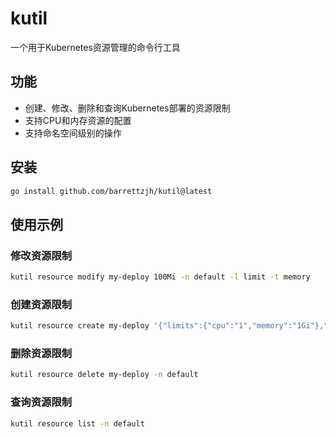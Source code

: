 # kutil

一个用于Kubernetes资源管理的命令行工具

## 功能

- 创建、修改、删除和查询Kubernetes部署的资源限制
- 支持CPU和内存资源的配置
- 支持命名空间级别的操作

## 安装

```bash
go install github.com/barrettzjh/kutil@latest
```

## 使用示例

### 修改资源限制
```bash
kutil resource modify my-deploy 100Mi -n default -l limit -t memory
```

### 创建资源限制
```bash
kutil resource create my-deploy '{"limits":{"cpu":"1","memory":"1Gi"},"requests":{"cpu":"0.5","memory":"512Mi"}}' -n default
```

### 删除资源限制
```bash
kutil resource delete my-deploy -n default
```

### 查询资源限制
```bash
kutil resource list -n default
```